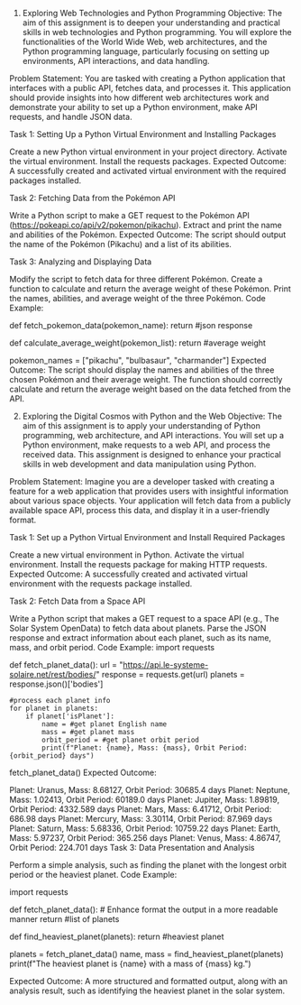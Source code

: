 1. Exploring Web Technologies and Python Programming
Objective:
The aim of this assignment is to deepen your understanding and practical skills in web technologies and Python programming. You will explore the functionalities of the World Wide Web, web architectures, and the Python programming language, particularly focusing on setting up environments, API interactions, and data handling.

Problem Statement:
You are tasked with creating a Python application that interfaces with a public API, fetches data, and processes it. This application should provide insights into how different web architectures work and demonstrate your ability to set up a Python environment, make API requests, and handle JSON data.

Task 1: Setting Up a Python Virtual Environment and Installing Packages

Create a new Python virtual environment in your project directory.
Activate the virtual environment.
Install the requests packages.
Expected Outcome:
A successfully created and activated virtual environment with the required packages installed.

Task 2: Fetching Data from the Pokémon API

Write a Python script to make a GET request to the Pokémon API (https://pokeapi.co/api/v2/pokemon/pikachu).
Extract and print the name and abilities of the Pokémon.
Expected Outcome:
The script should output the name of the Pokémon (Pikachu) and a list of its abilities.

Task 3: Analyzing and Displaying Data

Modify the script to fetch data for three different Pokémon.
Create a function to calculate and return the average weight of these Pokémon.
Print the names, abilities, and average weight of the three Pokémon.
Code Example:

def fetch_pokemon_data(pokemon_name):
    return #json response

def calculate_average_weight(pokemon_list):
    return #average weight

pokemon_names = ["pikachu", "bulbasaur", "charmander"]
Expected Outcome:
The script should display the names and abilities of the three chosen Pokémon and their average weight. The function should correctly calculate and return the average weight based on the data fetched from the API.

2. Exploring the Digital Cosmos with Python and the Web
Objective:
The aim of this assignment is to apply your understanding of Python programming, web architecture, and API interactions. You will set up a Python environment, make requests to a web API, and process the received data. This assignment is designed to enhance your practical skills in web development and data manipulation using Python.

Problem Statement:
Imagine you are a developer tasked with creating a feature for a web application that provides users with insightful information about various space objects. Your application will fetch data from a publicly available space API, process this data, and display it in a user-friendly format.

Task 1: Set up a Python Virtual Environment and Install Required Packages

Create a new virtual environment in Python.
Activate the virtual environment.
Install the requests package for making HTTP requests.
Expected Outcome:
A successfully created and activated virtual environment with the requests package installed.

Task 2: Fetch Data from a Space API

Write a Python script that makes a GET request to a space API (e.g., The Solar System OpenData) to fetch data about planets.
Parse the JSON response and extract information about each planet, such as its name, mass, and orbit period.
Code Example:
import requests

def fetch_planet_data():
    url = "https://api.le-systeme-solaire.net/rest/bodies/"
    response = requests.get(url)
    planets = response.json()['bodies']

    #process each planet info
    for planet in planets:
        if planet['isPlanet']:
            name = #get planet English name
            mass = #get planet mass
            orbit_period = #get planet orbit period
            print(f"Planet: {name}, Mass: {mass}, Orbit Period: {orbit_period} days")

fetch_planet_data()
Expected Outcome:

Planet: Uranus, Mass: 8.68127, Orbit Period: 30685.4 days
Planet: Neptune, Mass: 1.02413, Orbit Period: 60189.0 days
Planet: Jupiter, Mass: 1.89819, Orbit Period: 4332.589 days
Planet: Mars, Mass: 6.41712, Orbit Period: 686.98 days
Planet: Mercury, Mass: 3.30114, Orbit Period: 87.969 days
Planet: Saturn, Mass: 5.68336, Orbit Period: 10759.22 days
Planet: Earth, Mass: 5.97237, Orbit Period: 365.256 days
Planet: Venus, Mass: 4.86747, Orbit Period: 224.701 days
Task 3: Data Presentation and Analysis

Perform a simple analysis, such as finding the planet with the longest orbit period or the heaviest planet.
Code Example:

import requests

def fetch_planet_data():
    # Enhance format the output in a more readable manner
    return #list of planets

def find_heaviest_planet(planets):
    return #heaviest planet

planets = fetch_planet_data()
name, mass = find_heaviest_planet(planets)
print(f"The heaviest planet is {name} with a mass of {mass} kg.")

Expected Outcome:
A more structured and formatted output, along with an analysis result, such as identifying the heaviest planet in the solar system.